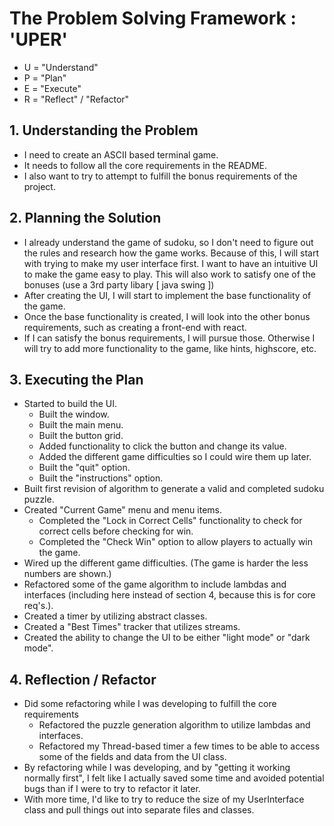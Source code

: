 <h1>The Problem Solving Framework : 'UPER'</h1>

- U = "Understand"
- P = "Plan"
- E = "Execute"
- R = "Reflect" / "Refactor"

<h2>1. Understanding the Problem</h2>

- I need to create an ASCII based terminal game.
- It needs to follow all the core requirements in the README.
- I also want to try to attempt to fulfill the bonus requirements of the project.

<h2>
    2. Planning the Solution
</h2>

- I already understand the game of sudoku, so I don't need to figure out the rules and research how the game works. Because of this, I will start with trying to make my user interface first. I want to have an intuitive UI to make the game easy to play. This will also work to satisfy one of the bonuses (use a 3rd party libary [ java swing ])
- After creating the UI, I will start to implement the base functionality of the game.
- Once the base functionality is created, I will look into the other bonus requirements, such as creating a front-end with react.
- If I can satisfy the bonus requirements, I will pursue those. Otherwise I will try to add more functionality to the game, like hints, highscore, etc.

<h2>
    3. Executing the Plan
</h2>

- Started to build the UI.
  - Built the window.
  - Built the main menu.
  - Built the button grid.
  - Added functionality to click the button and change its value.
  - Added the different game difficulties so I could wire them up later.
  - Built the "quit" option.
  - Built the "instructions" option.
- Built first revision of algorithm to generate a valid and completed sudoku puzzle.
- Created "Current Game" menu and menu items.
  - Completed the "Lock in Correct Cells" functionality to check for correct cells before checking for win.
  - Completed the "Check Win" option to allow players to actually win the game.
- Wired up the different game difficulties. (The game is harder the less numbers are shown.)
- Refactored some of the game algorithm to include lambdas and interfaces (including here instead of section 4, because this is for core req's.).
- Created a timer by utilizing abstract classes.
- Created a "Best Times" tracker that utilizes streams.
- Created the ability to change the UI to be either "light mode" or "dark mode".

<h2>
    4. Reflection / Refactor
</h2>

- Did some refactoring while I was developing to fulfill the core requirements
  - Refactored the puzzle generation algorithm to utilize lambdas and interfaces.
  - Refactored my Thread-based timer a few times to be able to access some of the fields and data from the UI class.
- By refactoring while I was developing, and by "getting it working normally first", I felt like I actually saved some time and avoided potential bugs than if I were to try to refactor it later.
- With more time, I'd like to try to reduce the size of my UserInterface class and pull things out into separate files and classes.
